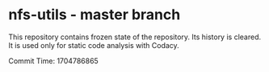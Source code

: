 # nfs-utils - master branch

This repository contains frozen state of the repository.
Its history is cleared. It is used only for static code
analysis with Codacy.

Commit Time: 1704786865